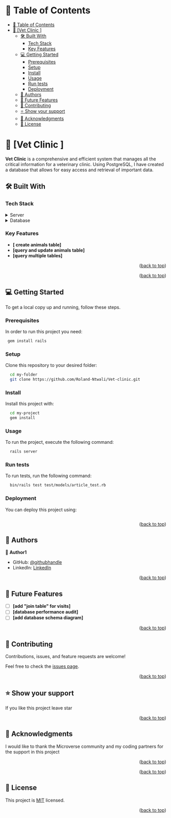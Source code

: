 

<!-- TABLE OF CONTENTS -->

# 📗 Table of Contents

- [📗 Table of Contents](#-table-of-contents)
- [📖 \[Vet Clinic \] ](#-vet-clinic--)
  - [🛠 Built With ](#-built-with-)
    - [Tech Stack ](#tech-stack-)
    - [Key Features ](#key-features-)
  - [💻 Getting Started ](#-getting-started-)
    - [Prerequisites](#prerequisites)
    - [Setup](#setup)
    - [Install](#install)
    - [Usage](#usage)
    - [Run tests](#run-tests)
    - [Deployment](#deployment)
  - [👥 Authors ](#-authors-)
  - [🔭 Future Features ](#-future-features-)
  - [🤝 Contributing ](#-contributing-)
  - [⭐️ Show your support ](#️-show-your-support-)
  - [🙏 Acknowledgments ](#-acknowledgments-)
  - [📝 License ](#-license-)

<!-- PROJECT DESCRIPTION -->

# 📖 [Vet Clinic ] <a name="about-project"></a>

**Vet Clinic** is a comprehensive and efficient system that manages all the critical information for a veterinary clinic. Using PostgreSQL, I have created a database that allows for easy access and retrieval of important data.

## 🛠 Built With <a name="built-with"></a>

### Tech Stack <a name="tech-stack"></a>

<details>
  <summary>Server</summary>
  <ul>
    <li><a href="https://expressjs.com/">Express.js</a></li>
  </ul>
</details>

<details>
<summary>Database</summary>
  <ul>
    <li><a href="https://www.postgresql.org/">PostgreSQL</a></li>
  </ul>
</details>

<!-- Features -->

### Key Features <a name="key-features"></a>

- **[ create animals table]**
- **[query and update animals table]**
- **[query multiple tables]**

<p align="right">(<a href="#readme-top">back to top</a>)</p>

<!-- LIVE DEMO -->
<p align="right">(<a href="#readme-top">back to top</a>)</p>

<!-- GETTING STARTED -->

## 💻 Getting Started <a name="getting-started"></a>

To get a local copy up and running, follow these steps.

### Prerequisites

In order to run this project you need:


```sh
 gem install rails
```
### Setup

Clone this repository to your desired folder:

```sh
  cd my-folder
  git clone https://github.com/Roland-Ntwali/Vet-clinic.git

```

### Install

Install this project with:



```sh
  cd my-project
  gem install
```


### Usage

To run the project, execute the following command:



```sh
  rails server
```


### Run tests

To run tests, run the following command:



```sh
  bin/rails test test/models/article_test.rb
```


### Deployment

You can deploy this project using:



```sh

```
 

<p align="right">(<a href="#readme-top">back to top</a>)</p>

<!-- AUTHORS -->

## 👥 Authors <a name="authors"></a>



👤 **Author1**

- GitHub: [@githubhandle](https://github.com/Roland-Ntwali)
- LinkedIn: [LinkedIn](https://www.linkedin.com/in/roland-ntwali/)



<p align="right">(<a href="#readme-top">back to top</a>)</p>

<!-- FUTURE FEATURES -->

## 🔭 Future Features <a name="future-features"></a>


- [ ] **[add "join table" for visits]**
- [ ] **[database performance audit]**
- [ ] **[add database schema diagram]**

<p align="right">(<a href="#readme-top">back to top</a>)</p>

<!-- CONTRIBUTING -->

## 🤝 Contributing <a name="contributing"></a>

Contributions, issues, and feature requests are welcome!

Feel free to check the [issues page](../../issues/).

<p align="right">(<a href="#readme-top">back to top</a>)</p>

<!-- SUPPORT -->

## ⭐️ Show your support <a name="support"></a>



If you like this project leave star

<p align="right">(<a href="#readme-top">back to top</a>)</p>

<!-- ACKNOWLEDGEMENTS -->

## 🙏 Acknowledgments <a name="acknowledgements"></a>

I would like to thank the Microverse community and my coding partners for the support in this project



<p align="right">(<a href="#readme-top">back to top</a>)</p>

<!-- FAQ (optional) -->


<p align="right">(<a href="#readme-top">back to top</a>)</p>

<!-- LICENSE -->

## 📝 License <a name="license"></a>

This project is [MIT](./LICENSE) licensed.


<p align="right">(<a href="#readme-top">back to top</a>)</p>
